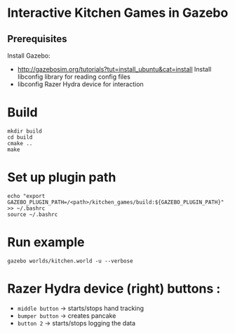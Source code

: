  # Interactive Kitchen Games in Gazebo

## Prerequisites
Install Gazebo:
  * http://gazebosim.org/tutorials?tut=install_ubuntu&cat=install
Install libconfig library for reading config files  
 * libconfig
Razer Hydra device for interaction

# Build
~~~
mkdir build
cd build
cmake ..
make
~~~

# Set up plugin path
~~~
echo "export GAZEBO_PLUGIN_PATH=/<path>/kitchen_games/build:${GAZEBO_PLUGIN_PATH}" >> ~/.bashrc
source ~/.bashrc
~~~

# Run example
~~~
gazebo worlds/kitchen.world -u --verbose
~~~

# Razer Hydra device (right) buttons :
 * `middle button` -> starts/stops hand tracking
 * `bumper button` -> creates pancake
 * `button 2` -> starts/stops logging the data
